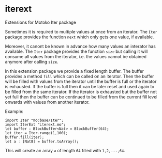 # iterext
Extensions for Motoko Iter package

Sometimes it is required to multiple values at once from an iterator. The `Iter` package provides the function `next` which only gets one value, if available. 

Moreover, it canont be known in advance how many values an interator has available. The `Iter` package provides the function `size` but calling it will consume all values from the iterator, i.e. the values cannot be obtained anymore after calling `size`.

In this extension package we provide a fixed length buffer. The buffer provides a method `fill` which can be called on an iterator. Then the buffer will be filled with values from the iterator until the buffer is full or the iterator is exhausted. If the buffer is full then it can be later reset and used again to be filled from the same iterator. If the iterator is exhausted but the buffer not yet full then the buffer can be continued to be filled from the current fill level onwards with values from another iterator.

Example:
```
import Iter "mo:base/Iter";
import IterExt "iterext.mo";
let buffer : BlockBuffer<Nat> = BlockBuffer(64);
let iter = Iter.range(1,100);
buffer.fill(iter);
let a : [Nat8] = buffer.toArray();
```
This will create an array `a` of length `64` filled with `1,2,...,64`.
